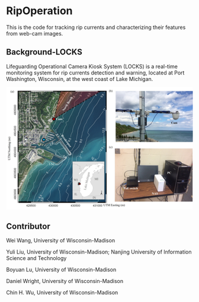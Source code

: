 # RipOperation
This is the code for tracking rip currents and characterizing their features from web-cam images.

## Background-LOCKS
Lifeguarding Operational Camera Kiosk System (LOCKS) is a real-time monitoring system for rip currents detection and warning, located at Port Washington, Wisconsin, at the west coast of Lake Michigan.

!['./LOCKS_Site.jpg'](https://github.com/wwang487/RipOperation/blob/main/LOCKS_Site.jpg)
## Contributor
Wei Wang, University of Wisconsin-Madison

Yuli Liu, University of Wisconsin-Madison; Nanjing University of Information Science and Technology

Boyuan Lu, University of Wisconsin-Madison

Daniel Wright, University of Wisconsin-Madison

Chin H. Wu, University of Wisconsin-Madison
